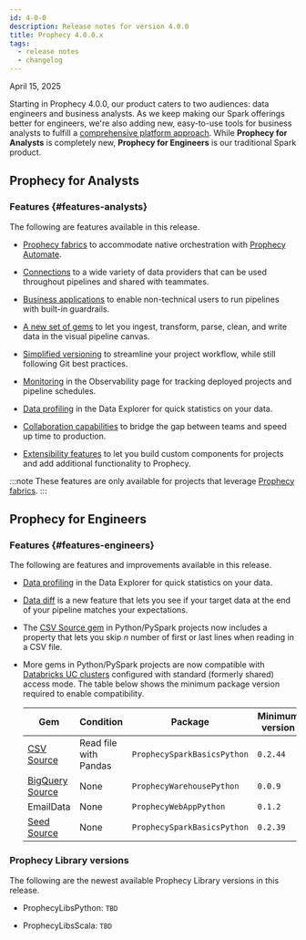 ```yaml
---
id: 4-0-0
description: Release notes for version 4.0.0
title: Prophecy 4.0.0.x
tags:
  - release notes
  - changelog
---
```


April 15, 2025

Starting in Prophecy 4.0.0, our product caters to two audiences: data engineers and business analysts. As we keep making our Spark offerings better for engineers, we're also adding new, easy-to-use tools for business analysts to fulfill a [comprehensive platform approach](https://www.prophecy.io/blog/data-engineers-and-business-data-users-end-the-back-and-forth). While **Prophecy for Analysts** is completely new, **Prophecy for Engineers** is our traditional Spark product.

## Prophecy for Analysts

### Features {#features-analysts}

The following are features available in this release.

- [Prophecy fabrics](/administration/fabrics/prophecy-fabrics/) to accommodate native orchestration with [Prophecy Automate](/administration/architecture).

- [Connections](/analysts/connections) to a wide variety of data providers that can be used throughout pipelines and shared with teammates.

- [Business applications](/analysts/business-applications) to enable non-technical users to run pipelines with built-in guardrails.

- [A new set of gems](/analysts/gems) to let you ingest, transform, parse, clean, and write data in the visual pipeline canvas.

- [Simplified versioning](/analysts/versioning) to streamline your project workflow, while still following Git best practices.

- [Monitoring](/analysts/monitoring) in the Observability page for tracking deployed projects and pipeline schedules.

- [Data profiling](/analysts/data-explorer) in the Data Explorer for quick statistics on your data.

- [Collaboration capabilities](/analysts/collaboration) to bridge the gap between teams and speed up time to production.

- [Extensibility features](/analysts/extensibility) to let you build custom components for projects and add additional functionality to Prophecy.

:::note
These features are only available for projects that leverage [Prophecy fabrics](/administration/fabrics/prophecy-fabrics/).
:::

## Prophecy for Engineers

### Features {#features-engineers}

The following are features and improvements available in this release.

- [Data profiling](/engineers/data-profile) in the Data Explorer for quick statistics on your data.

- [Data diff](/engineers/data-diff) is a new feature that lets you see if your target data at the end of your pipeline matches your expectations.

- The [CSV Source gem](/engineers/csv) in Python/PySpark projects now includes a property that lets you skip _n_ number of first or last lines when reading in a CSV file.

- More gems in Python/PySpark projects are now compatible with [Databricks UC clusters](/administration/fabrics/Spark-fabrics/databricks/ucshared) configured with standard (formerly shared) access mode. The table below shows the minimum package version required to enable compatibility.

  | Gem                                    | Condition             | Package                     | Minimum version |
  | -------------------------------------- | --------------------- | --------------------------- | --------------- |
  | [CSV Source](/engineers/csv)           | Read file with Pandas | `ProphecySparkBasicsPython` | `0.2.44`        |
  | [BigQuery Source](/engineers/bigquery) | None                  | `ProphecyWarehousePython`   | `0.0.9`         |
  | EmailData                              | None                  | `ProphecyWebAppPython`      | `0.1.2`         |
  | [Seed Source](/engineers/seed)         | None                  | `ProphecySparkBasicsPython` | `0.2.39`        |

### Prophecy Library versions

The following are the newest available Prophecy Library versions in this release.

- ProphecyLibsPython: `TBD`

- ProphecyLibsScala: `TBD`
